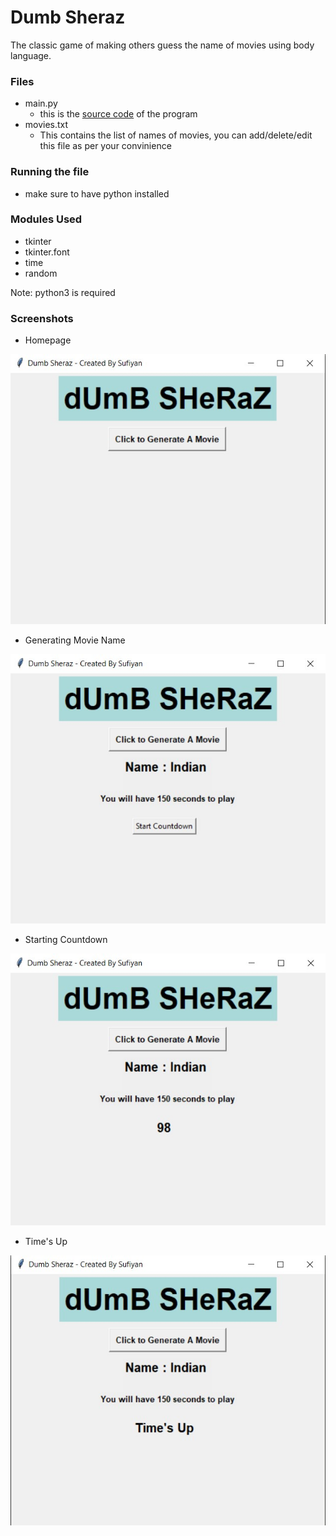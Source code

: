 # Dumb Sheraz

The classic game of making others guess the name of movies using body language.

### Files
- main.py
	- this is the [source code](https://github.com/suffisme/DumbSheraz) of the program
- movies.txt
	- This contains the list of names of movies, you can add/delete/edit this file as per your convinience

### Running the file
- make sure to have python installed

### Modules Used
- tkinter
- tkinter.font
- time
- random

Note: python3 is required

### Screenshots
- Homepage

![](src/ss1.jpg)

- Generating Movie Name

![](src/ss2.jpg)

- Starting Countdown

![](src/ss3.jpg)

- Time's Up

![](src/ss4.jpg)
